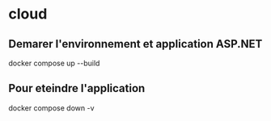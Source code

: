 # cloud

## Demarer l'environnement et application ASP.NET
docker compose up --build

## Pour eteindre l'application
docker compose down -v